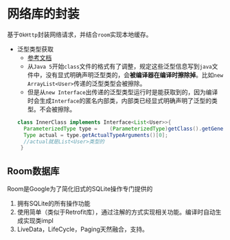 # 网络库的封装
基于`OkHttp`封装网络请求，并结合`room`实现本地缓存。

* 泛型类型获取
   * [参考文档](<https://blog.csdn.net/harvic880925/article/details/50085595>)
   * 从`Java 5`开始`class`文件的格式有了调整，规定这些泛型信息写到`java`文件中，没有显式明确声明泛型类的，会**被编译器在编译时擦除掉**。比如`new ArrayList<User>`传递的泛型类型会被擦除。
   * 但是从`new Interface`出传递的泛型类型运行时是能获取到的，因为编译时会生成`Interface`的匿名内部类，内部类已经显式明确声明了泛型的类型。不会被擦除。
   ```java
   class InnerClass implements Interface<List<User>>{
     ParameterizedType type =    (ParameterizedType)getClass().getGenericSuperclass()
     Type actual = type.getActualTypeArguments()[0];
     //actual就是List<User>类型的
    }
   ``` 
   

Room数据库
---

Room是Google为了简化旧式的SQLite操作专门提供的
1. 拥有SQLite的所有操作功能
2. 使用简单（类似于Retrofit库），通过注解的方式实现相关功能。编译时自动生成实现类impl
3. LiveData，LifeCycle，Paging天然融合，支持。

